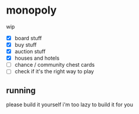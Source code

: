 # monopoly

wip
- [x] board stuff
- [x] buy stuff
- [x] auction stuff
- [x] houses and hotels
- [ ] chance / community chest cards
- [ ] check if it's the right way to play

## running
please build it yourself i'm too lazy to build it for you
